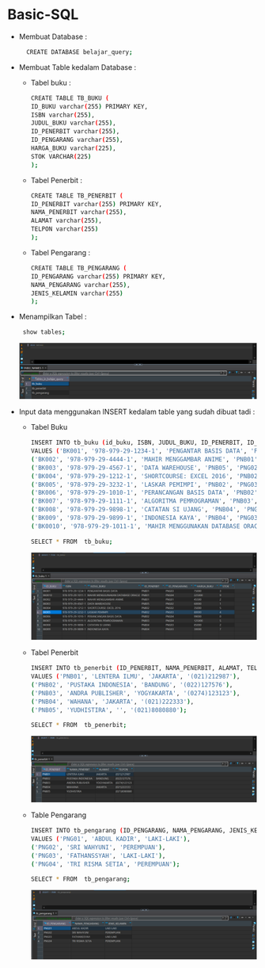 # Basic-SQL
- Membuat Database :

   ```bash
     CREATE DATABASE belajar_query;
     ```
  
- Membuat Table kedalam Database :
  - Tabel buku :
    
    ```bash
    CREATE TABLE TB_BUKU (
    ID_BUKU varchar(255) PRIMARY KEY,
    ISBN varchar(255),
    JUDUL_BUKU varchar(255),
    ID_PENERBIT varchar(255),
    ID_PENGARANG varchar(255),
    HARGA_BUKU varchar(225),
    STOK VARCHAR(225)
    );
     ```
    
  - Tabel Penerbit :
 
      ```bash
     CREATE TABLE TB_PENERBIT (
     ID_PENERBIT varchar(255) PRIMARY KEY,
     NAMA_PENERBIT varchar(255),
     ALAMAT varchar(255),
     TELPON varchar(255)
      );
     ```
    
  - Tabel Pengarang :

	   ```bash
	  CREATE TABLE TB_PENGARANG (
	  ID_PENGARANG varchar(255) PRIMARY KEY,
	  NAMA_PENGARANG varchar(255),
	  JENIS_KELAMIN varchar(255)
	   );
	   ```

- Menampilkan Tabel :
   ```bash
	show tables;
   ```
   ![Show table](https://github.com/imammularif/Basic-SQL/blob/main/SS/Show%20tables.png)


- Input data menggunakan INSERT kedalam table yang sudah dibuat tadi :
  - Tabel Buku

     ```bash
	INSERT INTO tb_buku (id_buku, ISBN, JUDUL_BUKU, ID_PENERBIT, ID_PENGARANG, HARGA_BUKU, STOK)
	VALUES ('BK001', '978-979-29-1234-1', 'PENGANTAR BASIS DATA', 'PNB01', 'PNG03', '75,000', '3'),
	('BK002', '978-979-29-4444-1', 'MAHIR MENGGAMBAR ANIME', 'PNB01', 'PNG01', '45,500', '2'),
	('BK003', '978-979-29-4567-1', 'DATA WAREHOUSE', 'PNB05', 'PNG02', '60,000', '1'),
	('BK004', '978-979-29-1212-1', 'SHORTCOURSE: EXCEL 2016', 'PNB02', 'PNG02', '35,000', '5'),
	('BK005', '978-979-29-3232-1', 'LASKAR PEMIMPI', 'PNB02', 'PNG03', '80,000', '4'),
	('BK006', '978-979-29-1010-1', 'PERANCANGAN BASIS DATA', 'PNB02', 'PNG04', '99,000', '0'),
	('BK007', '978-979-29-1111-1', 'ALGORITMA PEMROGRAMAN', 'PNB03', 'PNG04', '125,000', '5'),
	('BK008', '978-979-29-9898-1', 'CATATAN SI UJANG', 'PNB04', 'PNG03', '85,000', '2')
	('BK009', '978-979-29-9899-1', 'INDONESIA KAYA', 'PNB04', 'PNG03', '30,000', '7'),
	('BK0010', '978-979-29-1011-1', 'MAHIR MENGGUNAKAN DATABASE ORACLE', 'PNB02', 'PNG04', '225,000', '9');
     ```

     ```bash
    SELECT * FROM  tb_buku;
     ```

	![Hasil Query](https://github.com/imammularif/Basic-SQL/blob/main/SS/SELECT%20TB_BUKU.png)
    
  - Tabel Penerbit
 
     ```bash
	INSERT INTO tb_penerbit (ID_PENERBIT, NAMA_PENERBIT, ALAMAT, TELPON)
	VALUES ('PNB01', 'LENTERA ILMU', 'JAKARTA', '(021)212987'),
	('PNB02', 'PUSTAKA INDONESIA', 'BANDUNG', '(022)127576'),
	('PNB03', 'ANDRA PUBLISHER', 'YOGYAKARTA', '(0274)123123'),
	('PNB04', 'WAHANA', 'JAKARTA', '(021)222333'),
	('PNB05', 'YUDHISTIRA', '', '(021)8080880');

     ```

      ```bash
    SELECT * FROM  tb_penerbit;
      ```
      
	![Hasil Query](https://github.com/imammularif/Basic-SQL/blob/main/SS/SELECT%20TB_PENERBIT.png)
    
  - Table Pengarang

	 ```bash
	INSERT INTO tb_pengarang (ID_PENGARANG, NAMA_PENGARANG, JENIS_KELAMIN)
	VALUES ('PNG01', 'ABDUL KADIR', 'LAKI-LAKI'),
	('PNG02', 'SRI WAHYUNI', 'PEREMPUAN'),
	('PNG03', 'FATHANSSYAH', 'LAKI-LAKI'),
	('PNG04', 'TRI RISMA SETIA', 'PEREMPUAN');
     ```

     ```bash
    SELECT * FROM  tb_pengarang;
     ```
	![Hasil Query](https://github.com/imammularif/Basic-SQL/blob/main/SS/SELECT%20TB_PENGARANG.png)



	
